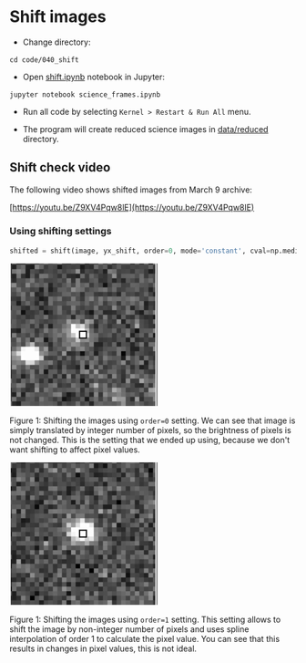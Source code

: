 # Shift images

* Change directory:

```
cd code/040_shift
```

* Open [shift.ipynb](shift.ipynb) notebook in Jupyter:

```
jupyter notebook science_frames.ipynb
```
* Run all code by selecting `Kernel > Restart & Run All` menu.

* The program will create reduced science images in [data/reduced](data/reduced) directory.

## Shift check video

The following video shows shifted images from March 9 archive:

[https://youtu.be/Z9XV4Pqw8lE](https://youtu.be/Z9XV4Pqw8lE)


### Using shifting settings


```Python
shifted = shift(image, yx_shift, order=0, mode='constant', cval=np.median(image))
```

![Shifting with order=0](https://github.com/evgenyneu/asp3231_project/raw/master/code/040_shift/images/shifting_order_0.gif)

Figure 1: Shifting the images using `order=0` setting. We can see that image is simply translated by integer number of pixels, so the brightness of pixels is not changed. This is the setting that we ended up using, because we don't want shifting to affect pixel values.


![Shifting with order=1](https://github.com/evgenyneu/asp3231_project/raw/master/code/040_shift/images/shifting_order_1.gif)

Figure 1: Shifting the images using `order=1` setting. This setting allows to shift the image by non-integer number of pixels and uses spline interpolation of order 1 to calculate the pixel value. You can see that this results in changes in pixel values, this is not ideal.
